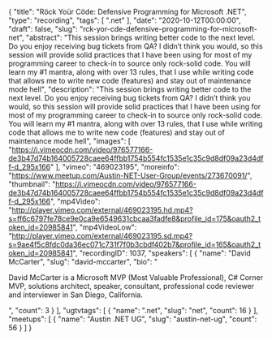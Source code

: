 {
  "title": "Röck Yoür Cöde: Defensive Programming for Microsoft .NET",
  "type": "recording",
  "tags": [
    ".net"
  ],
  "date": "2020-10-12T00:00:00",
  "draft": false,
  "slug": "rck-yor-cde-defensive-programming-for-microsoft-net",
  "abstract": "This session brings writing better code to the next level. Do you enjoy receiving bug tickets from QA? I didn’t think you would, so this session will provide solid practices that I have been using for most of my programming career to check-in to source only rock-solid code. You will learn my #1 mantra, along with over 13 rules, that I use while writing code that allows me to write new code (features) and stay out of maintenance mode hell",
  "description": "This session brings writing better code to the next level. Do you enjoy receiving bug tickets from QA? I didn’t think you would, so this session will provide solid practices that I have been using for most of my programming career to check-in to source only rock-solid code. You will learn my #1 mantra, along with over 13 rules, that I use while writing code that allows me to write new code (features) and stay out of maintenance mode hell",
  "images": [
    "https://i.vimeocdn.com/video/976577166-de3b47d74b164005728caee64ffbb1754b554fc1535e1c35c9d8df09a23d4dff-d_295x166"
  ],
  "vimeo": "469023195",
  "moreinfo": "https://www.meetup.com/Austin-NET-User-Group/events/273670091/",
  "thumbnail": "https://i.vimeocdn.com/video/976577166-de3b47d74b164005728caee64ffbb1754b554fc1535e1c35c9d8df09a23d4dff-d_295x166",
  "mp4Video": "http://player.vimeo.com/external/469023195.hd.mp4?s=ff6c6797fe78ce9e0ca9e6549631cbcaa3fadfe8&profile_id=175&oauth2_token_id=20985841",
  "mp4VideoLow": "http://player.vimeo.com/external/469023195.sd.mp4?s=9ae4f5c8fdc0da36ec071c731f7f0b3cbdf402b7&profile_id=165&oauth2_token_id=20985841",
  "recordingID": 1037,
  "speakers": [
    {
      "name": "David McCarter",
      "slug": "david-mccarter",
      "bio": "<p>David McCarter is a Microsoft MVP (Most Valuable Professional), C# Corner MVP, solutions architect, speaker, consultant, professional code reviewer and interviewer in San Diego, California.</p>",
      "count": 3
    }
  ],
  "ugtvtags": [
    {
      "name": ".net",
      "slug": "net",
      "count": 16
    }
  ],
  "meetups": [
    {
      "name": "Austin .NET UG",
      "slug": "austin-net-ug",
      "count": 56
    }
  ]
}